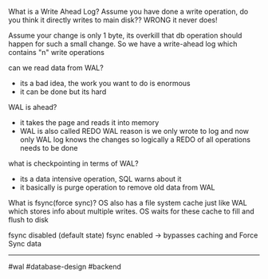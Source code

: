 What is a Write Ahead Log?
Assume you have done a write operation, do you think it directly writes to main disk?? WRONG it never does!

Assume your change is only 1 byte, its overkill that db operation should happen for such a small change.
So we have a write-ahead log which contains "n" write operations

can we read data from WAL?
- its a bad idea, the work you want to do is enormous
- it can be done but its hard

WAL is ahead?
- it takes the page and reads it into memory 
- WAL is also called REDO WAL reason is we only wrote to log and now only WAL log knows the changes so logically a REDO of all operations needs to be done

what is checkpointing in terms of WAL?
- its a data intensive operation, SQL warns about it
- it basically is purge operation to remove old data from WAL

What is fsync(force sync)?
OS also has a file system cache just like WAL which stores info about multiple writes.
OS waits for these cache to fill and flush to disk

fsync disabled (default state) 
fsync enabled -> bypasses caching and Force Sync data

---
#wal #database-design #backend